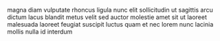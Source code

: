 magna diam vulputate rhoncus ligula nunc elit sollicitudin ut sagittis arcu
dictum lacus blandit metus velit sed auctor molestie amet sit ut laoreet
malesuada laoreet feugiat suscipit luctus quam et nec lorem nunc lacinia mollis
nulla id interdum